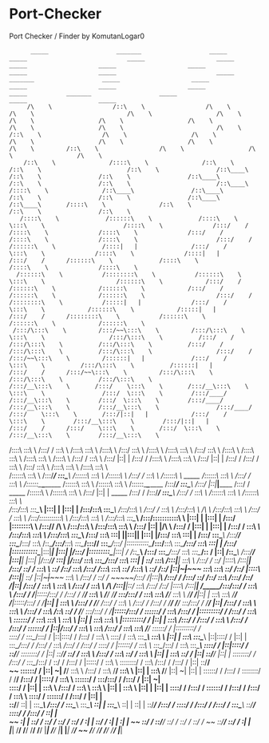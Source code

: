 # Port-Checker
Port Checker / Finder by KomutanLogar0


          _____                   _______                   _____                _____                            _____                    _____                    _____                    _____                    _____                    _____                    _____                            _____                   _______                   _____                    _____                _____                    _____                    _____                            _____           _______                   _____                    _____                    _____          
         /\    \                 /::\    \                 /\    \              /\    \                          /\    \                  /\    \                  /\    \                  /\    \                  /\    \                  /\    \                  /\    \                          /\    \                 /::\    \                 /\    \                  /\    \              /\    \                  /\    \                  /\    \                          /\    \         /::\    \                 /\    \                  /\    \                  /\    \         
        /::\    \               /::::\    \               /::\    \            /::\    \                        /::\    \                /::\____\                /::\    \                /::\    \                /::\____\                /::\    \                /::\    \                        /::\____\               /::::\    \               /::\____\                /::\____\            /::\    \                /::\    \                /::\____\                        /::\____\       /::::\    \               /::\    \                /::\    \                /::\    \        
       /::::\    \             /::::::\    \             /::::\    \           \:::\    \                      /::::\    \              /:::/    /               /::::\    \              /::::\    \              /:::/    /               /::::\    \              /::::\    \                      /:::/    /              /::::::\    \             /::::|   |               /:::/    /            \:::\    \              /::::\    \              /::::|   |                       /:::/    /      /::::::\    \             /::::\    \              /::::\    \              /::::\    \       
      /::::::\    \           /::::::::\    \           /::::::\    \           \:::\    \                    /::::::\    \            /:::/    /               /::::::\    \            /::::::\    \            /:::/    /               /::::::\    \            /::::::\    \                    /:::/    /              /::::::::\    \           /:::::|   |              /:::/    /              \:::\    \            /::::::\    \            /:::::|   |                      /:::/    /      /::::::::\    \           /::::::\    \            /::::::\    \            /::::::\    \      
     /:::/\:::\    \         /:::/~~\:::\    \         /:::/\:::\    \           \:::\    \                  /:::/\:::\    \          /:::/    /               /:::/\:::\    \          /:::/\:::\    \          /:::/    /               /:::/\:::\    \          /:::/\:::\    \                  /:::/    /              /:::/~~\:::\    \         /::::::|   |             /:::/    /                \:::\    \          /:::/\:::\    \          /::::::|   |                     /:::/    /      /:::/~~\:::\    \         /:::/\:::\    \          /:::/\:::\    \          /:::/\:::\    \     
    /:::/__\:::\    \       /:::/    \:::\    \       /:::/__\:::\    \           \:::\    \                /:::/  \:::\    \        /:::/____/               /:::/__\:::\    \        /:::/  \:::\    \        /:::/____/               /:::/__\:::\    \        /:::/__\:::\    \                /:::/____/              /:::/    \:::\    \       /:::/|::|   |            /:::/    /                  \:::\    \        /:::/__\:::\    \        /:::/|::|   |                    /:::/    /      /:::/    \:::\    \       /:::/  \:::\    \        /:::/__\:::\    \        /:::/__\:::\    \    
   /::::\   \:::\    \     /:::/    / \:::\    \     /::::\   \:::\    \          /::::\    \              /:::/    \:::\    \      /::::\    \              /::::\   \:::\    \      /:::/    \:::\    \      /::::\    \              /::::\   \:::\    \      /::::\   \:::\    \              /::::\    \             /:::/    / \:::\    \     /:::/ |::|   |           /:::/    /                   /::::\    \      /::::\   \:::\    \      /:::/ |::|   |                   /:::/    /      /:::/    / \:::\    \     /:::/    \:::\    \      /::::\   \:::\    \      /::::\   \:::\    \   
  /::::::\   \:::\    \   /:::/____/   \:::\____\   /::::::\   \:::\    \        /::::::\    \            /:::/    / \:::\    \    /::::::\    \   _____    /::::::\   \:::\    \    /:::/    / \:::\    \    /::::::\____\________    /::::::\   \:::\    \    /::::::\   \:::\    \            /::::::\____\________   /:::/____/   \:::\____\   /:::/  |::|___|______    /:::/    /      _____        /::::::\    \    /::::::\   \:::\    \    /:::/  |::|   | _____            /:::/    /      /:::/____/   \:::\____\   /:::/    / \:::\    \    /::::::\   \:::\    \    /::::::\   \:::\    \  
 /:::/\:::\   \:::\____\ |:::|    |     |:::|    | /:::/\:::\   \:::\____\      /:::/\:::\    \          /:::/    /   \:::\    \  /:::/\:::\    \ /\    \  /:::/\:::\   \:::\    \  /:::/    /   \:::\    \  /:::/\:::::::::::\    \  /:::/\:::\   \:::\    \  /:::/\:::\   \:::\____\          /:::/\:::::::::::\    \ |:::|    |     |:::|    | /:::/   |::::::::\    \  /:::/____/      /\    \      /:::/\:::\    \  /:::/\:::\   \:::\    \  /:::/   |::|   |/\    \          /:::/    /      |:::|    |     |:::|    | /:::/    /   \:::\ ___\  /:::/\:::\   \:::\    \  /:::/\:::\   \:::\____\ 
/:::/  \:::\   \:::|    ||:::|____|     |:::|    |/:::/  \:::\   \:::|    |    /:::/  \:::\____\        /:::/____/     \:::\____\/:::/  \:::\    /::\____\/:::/__\:::\   \:::\____\/:::/____/     \:::\____\/:::/  |:::::::::::\____\/:::/__\:::\   \:::\____\/:::/  \:::\   \:::|    |        /:::/  |:::::::::::\____\|:::|____|     |:::|    |/:::/    |:::::::::\____\|:::|    /      /::\____\    /:::/  \:::\____\/:::/  \:::\   \:::\____\/:: /    |::|   /::\____\        /:::/____/       |:::|____|     |:::|    |/:::/____/  ___\:::|    |/:::/  \:::\   \:::\____\/:::/  \:::\   \:::|    |
\::/    \:::\  /:::|____| \:::\    \   /:::/    / \::/   |::::\  /:::|____|   /:::/    \::/    /        \:::\    \      \::/    /\::/    \:::\  /:::/    /\:::\   \:::\   \::/    /\:::\    \      \::/    /\::/   |::|~~~|~~~~~     \:::\   \:::\   \::/    /\::/   |::::\  /:::|____|        \::/   |::|~~~|~~~~~      \:::\    \   /:::/    / \::/    / ~~~~~/:::/    /|:::|____\     /:::/    /   /:::/    \::/    /\::/    \:::\  /:::/    /\::/    /|::|  /:::/    /        \:::\    \        \:::\    \   /:::/    / \:::\    \ /\  /:::|____|\::/    \:::\  /:::/    /\::/   |::::\  /:::|____|
 \/_____/\:::\/:::/    /   \:::\    \ /:::/    /   \/____|:::::\/:::/    /   /:::/    / \/____/          \:::\    \      \/____/  \/____/ \:::\/:::/    /  \:::\   \:::\   \/____/  \:::\    \      \/____/  \/____|::|   |           \:::\   \:::\   \/____/  \/____|:::::\/:::/    /          \/____|::|   |            \:::\    \ /:::/    /   \/____/      /:::/    /  \:::\    \   /:::/    /   /:::/    / \/____/  \/____/ \:::\/:::/    /  \/____/ |::| /:::/    /          \:::\    \        \:::\    \ /:::/    /   \:::\    /::\ \::/    /  \/____/ \:::\/:::/    /  \/____|:::::\/:::/    / 
          \::::::/    /     \:::\    /:::/    /          |:::::::::/    /   /:::/    /                    \:::\    \                       \::::::/    /    \:::\   \:::\    \       \:::\    \                    |::|   |            \:::\   \:::\    \            |:::::::::/    /                 |::|   |             \:::\    /:::/    /                /:::/    /    \:::\    \ /:::/    /   /:::/    /                    \::::::/    /           |::|/:::/    /            \:::\    \        \:::\    /:::/    /     \:::\   \:::\ \/____/            \::::::/    /         |:::::::::/    /  
           \::::/    /       \:::\__/:::/    /           |::|\::::/    /   /:::/    /                      \:::\    \                       \::::/    /      \:::\   \:::\____\       \:::\    \                   |::|   |             \:::\   \:::\____\           |::|\::::/    /                  |::|   |              \:::\__/:::/    /                /:::/    /      \:::\    /:::/    /   /:::/    /                      \::::/    /            |::::::/    /              \:::\    \        \:::\__/:::/    /       \:::\   \:::\____\               \::::/    /          |::|\::::/    /   
            \::/____/         \::::::::/    /            |::| \::/____/    \::/    /                        \:::\    \                      /:::/    /        \:::\   \::/    /        \:::\    \                  |::|   |              \:::\   \::/    /           |::| \::/____/                   |::|   |               \::::::::/    /                /:::/    /        \:::\__/:::/    /    \::/    /                       /:::/    /             |:::::/    /                \:::\    \        \::::::::/    /         \:::\  /:::/    /               /:::/    /           |::| \::/____/    
             ~~                \::::::/    /             |::|  ~|           \/____/                          \:::\    \                    /:::/    /          \:::\   \/____/          \:::\    \                 |::|   |               \:::\   \/____/            |::|  ~|                         |::|   |                \::::::/    /                /:::/    /          \::::::::/    /      \/____/                       /:::/    /              |::::/    /                  \:::\    \        \::::::/    /           \:::\/:::/    /               /:::/    /            |::|  ~|          
                                \::::/    /              |::|   |                                             \:::\    \                  /:::/    /            \:::\    \               \:::\    \                |::|   |                \:::\    \                |::|   |                         |::|   |                 \::::/    /                /:::/    /            \::::::/    /                                    /:::/    /               /:::/    /                    \:::\    \        \::::/    /             \::::::/    /               /:::/    /             |::|   |          
                                 \::/____/               \::|   |                                              \:::\____\                /:::/    /              \:::\____\               \:::\____\               \::|   |                 \:::\____\               \::|   |                         \::|   |                  \::/____/                /:::/    /              \::::/    /                                    /:::/    /               /:::/    /                      \:::\____\        \::/____/               \::::/    /               /:::/    /              \::|   |          
                                  ~~                      \:|   |                                               \::/    /                \::/    /                \::/    /                \::/    /                \:|   |                  \::/    /                \:|   |                          \:|   |                   ~~                      \::/    /                \::/____/                                     \::/    /                \::/    /                        \::/    /         ~~                      \::/____/                \::/    /                \:|   |          
                                                           \|___|                                                \/____/                  \/____/                  \/____/                  \/____/                  \|___|                   \/____/                  \|___|                           \|___|                                            \/____/                  ~~                                            \/____/                  \/____/                          \/____/                                                            \/____/                  \|___|          
                                                                                                                                                                                                                                                                                                                                                                                                                                                                                                                                                                                                       
